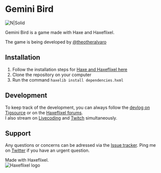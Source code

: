 # Gemini Bird

![N|Solid](http://i.imgur.com/SV75s2y.png)

Gemini Bird is a game made with Haxe and Haxeflixel.

The game is being developed by [@theotheralvaro](twitter.com/theotheralvaro)

## Installation

1) Follow the installation steps for [Haxe and Haxeflixel here](http://haxeflixel.com/documentation/getting-started/)  
2) Clone the repository on your computer  
3) Run the command ```haxelib install dependencies.hxml```

## Development
To keep track of the development, you can always follow the [devlog on Tigsource](https://forums.tigsource.com/index.php?topic=57162) or on the [Haxeflixel forums](http://forum.haxeflixel.com/topic/166/untitled-shmup-roguelite/).  
I also stream on [Livecoding](livecoding.tv/alvalol) and [Twitch](http://twitch.tv/Alvaro_As) simultaneously.  

## Support 

Any questions or concerns can be adressed via the [Issue tracker](https://github.com/Alvalol/Haxeflixel-ShmupRoguelike/issues). Ping me on [Twitter](twitter.com/theotheralvaro) if you have an urgent question.

Made with Haxeflixel.  
![Haxeflixel logo](http://i.imgur.com/XPvbpyc.png)